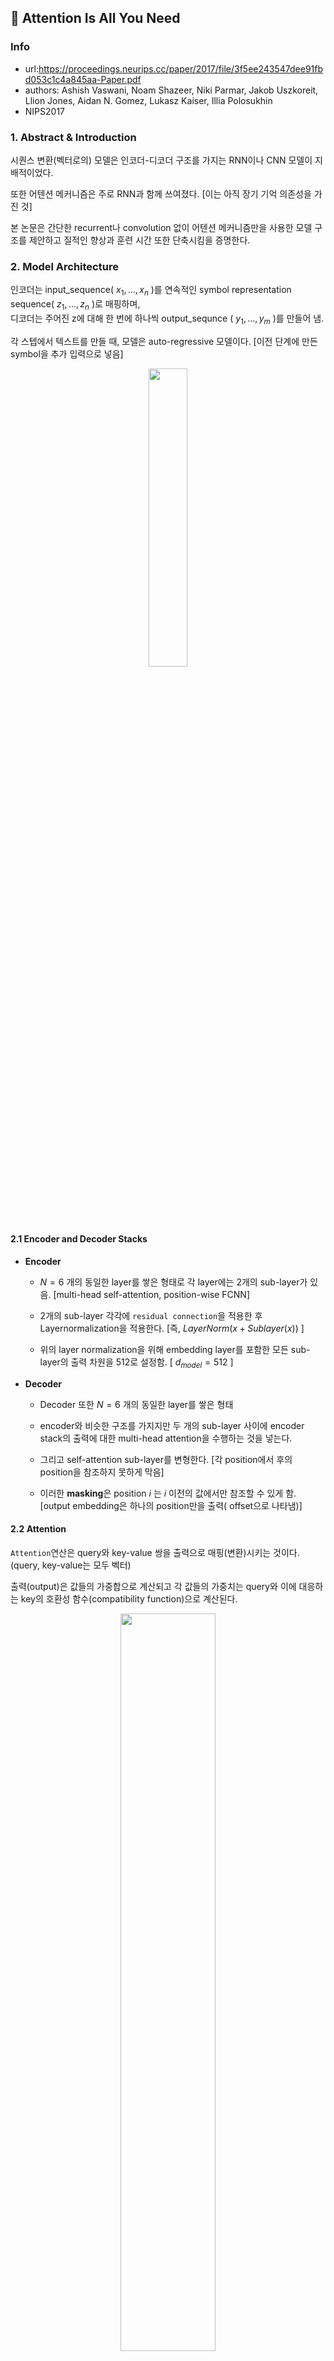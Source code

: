 ## :page_with_curl: Attention Is All You Need

### Info

* url:https://proceedings.neurips.cc/paper/2017/file/3f5ee243547dee91fbd053c1c4a845aa-Paper.pdf
* authors: Ashish Vaswani, Noam Shazeer, Niki Parmar, Jakob Uszkoreit, Llion Jones, Aidan N. Gomez, Lukasz Kaiser, Illia Polosukhin
* NIPS2017

### 1. Abstract & Introduction

시퀀스 변환(벡터로의) 모델은 인코더-디코더 구조를 가지는 RNN이나 CNN 모델이 지배적이었다.

또한 어텐션 메커니즘은 주로 RNN과 함께 쓰여졌다. [이는 아직 장기 기억 의존성을 가진 것]

본 논문은 간단한 recurrent나 convolution 없이 어텐션 메커니즘만을 사용한 모델 구조를 제안하고 질적인 향상과 훈련 시간 또한 단축시킴을 증명한다.

### 2. Model Architecture

인코더는 input_sequence( $x_1,...,x_n$ )를 연속적인 symbol representation sequence( $z_1,...,z_n$ )로 매핑하며,   
디코더는 주어진 z에 대해 한 번에 하나씩 output_sequnce ( $y_1,...,y_m$ )를 만들어 냄.

각 스텝에서 텍스트를 만들 때, 모델은 auto-regressive 모델이다. [이전 단계에 만든 symbol을 추가 입력으로 넣음]

<div align="center"><img src="https://user-images.githubusercontent.com/46083287/212308693-5d9e2f2b-ccae-4bd0-9007-dc3f2301ef2c.png" width="35%"></img></div>

#### 2.1 Encoder and Decoder Stacks

- **Encoder**

  - $N=6$ 개의 동일한 layer를 쌓은 형태로 각 layer에는 2개의 sub-layer가 있음. [multi-head self-attention, position-wise FCNN]
  
  - 2개의 sub-layer 각각에 `residual connection`을 적용한 후 Layernormalization을 적용한다. [즉, $LayerNorm(x + Sublayer(x))$ ]
  - 위의 layer normalization을 위해 embedding layer를 포함한 모든 sub-layer의 출력 차원을 512로 설정함. [ $d_{model} = 512$ ]

- **Decoder**

  - Decoder 또한 $N=6$ 개의 동일한 layer를 쌓은 형태

  - encoder와 비슷한 구조를 가지지만 두 개의 sub-layer 사이에 encoder stack의 출력에 대한 multi-head attention을 수행하는 것을 넣는다.

  - 그리고 self-attention sub-layer를 변형한다. [각 position에서 후의 position을 참조하지 못하게 막음]

  - 이러한 **masking**은 position $i$ 는 $i$ 이전의 값에서만 참조할 수 있게 함. [output embedding은 하나의 position만을 출력( offset으로 나타냄)]

#### 2.2 Attention

`Attention`연산은 query와 key-value 쌍을 출력으로 매핑(변환)시키는 것이다. (query, key-value는 모두 벡터)

출력(output)은 값들의 가중합으로 계산되고 각 값들의 가중치는 query와 이에 대응하는 key의 호환성 함수(compatibility function)으로 계산된다.

<div align="center"><img src="https://user-images.githubusercontent.com/46083287/212308733-52ec6704-1c04-4331-8acf-7cd6e93c3223.png" width="55%"></img></div>

- **Scaled Dot-Product Attention**

  - input은 $d_k$ 의 차원을 가지는 queries & keys, $d_v$ 의 차원을 가지는 value로 구성. [query는 행렬 Q, key는 행렬 K, value는 행렬 V로 계산하게 된다]
 
  - query 하나와 모든 key들을 내적한 후 $\sqrt{d_k}$ 로 나눈다. 그리고 value의 가중치를 얻기 위해 `softmax`를 적용한다.

  - 사실 query, key, value는 랜덤하게 초기화되는 가중치 행렬에 입력 행렬을 곱해 나온 것이다. [즉, Q의 shape = `input_dim` x `d_k`]

  - $Attention(Q, K, V) = softmax(\frac{QK^T}{\sqrt{d_k}})V$

  - additive attention보다 dot-product attention이 실제로 더 빠르고 공간효율이 좋지만 $d_k$가 커지게 되면 내적 값도 커지게 되어 공간이 너무 커져서 softmax가 너무 작은 gradient 갖게 된다. (그래서 additive attention이 더 좋은 성능을 보였음)

  - 즉, $d_k$ 가 커지면 분산도 커지므로 softmax 값 각각이 매우 지엽적인 값을 갖게 될 수 있음.
  
  - 위를 막기 위해  $\sqrt{d_k}$로 스케일링함

<div align="center"><img src="https://user-images.githubusercontent.com/46083287/212309052-3856b0a0-d328-43e5-b22d-791395a34c53.png" width="55%"></img> 출처: 구글 BERT의 모든 것 </div>

- **Multi-Head Attention**

  - $d_{model}$ 의 차원을 가지는 query, key, value로 단일 attention 연산을 하는 것이 아닌 각각 $d_k$, $d_k$, $d_v$ 차원으로 $h$ 개를 학습 시킴.
    - 즉, 각 차원에 맞는 가중치와 input embedding의 내적 값이 scaled dot product의 Q, K, V가 됨.
    
    
    - 다른 h개의 표현 공간으로부터 정보를 보는 관점이 여러 개가 됨.

  - 이렇게 되면 각 attention을 병렬로 수행하고 $d_v$ 차원의 output 값이 생기는데 이를 concat한 후, 다시 `linear layer`를 통과시켜 마지막 값을 얻는다.

  - $MultiHead(Q, K, V) = Concat(head_1, ..., head_h)W^O$ $\\ where \  head_i = Attention(Q{W_i}^Q, K{W_i}^K, V{W_i}^V$
    - 실제로는 Q, K, V에 input embedding을 넣음. ==> $Attention(X{W_i}^Q, X{W_i}^K, X{W_i}^V)$

  - $h = 8$ 을 적용했고, $d_k = d_v = d_model / h = 64$ [512 / 8 = 64]


- **Applications of Attention in our Model**

  - `encoder와 decoder 사이의 어텐션`에서는 query는 디코더에서, key와 value는 encoder의 결과를 사용
    - 디코더가 입력의 모든 부분(위치)을 볼 수 있음

  - `encoder 내부의 어텐션`은 이전 encoder의 출력에서의 query, key, value로 계산. encoder의 각 위치는 이전 encoder의 모든 위치를 볼 수 있음.

  - `decoder 내부의 어텐션`에는 `auto-regressive`특성을 보존하기 위해 마스킹을 이용해 다음의 출력값을 미리 attention할 수 없게 만듦.

- **Position-wise Feed-Forward Networks**

  - encoder와 decoder의 각 layer는 FCNN을 포함하며 두 개의 linear 층과 RELU 활성화 함수로 구성된다.

  - $FFN(x) = max(0, xW_1 + b_1) W_2 + b_2$

  - 선형 변환(linear 층)은 다른 위치에 똑같이 적용되지만 layer가 달라지면 파라미터도 달라진다. [ $d_ff = 2048$ 사용 ]


- **Embeddings and Softmax**

  - input, output token을 벡터로 바꾸기 위해 embedding을 학습하게 함.

  - decoder의 output이 다음 토큰의 확률을 출력하게 하기 위해 선형변환과 softmax 사용

  - 두 임베딩 layer와 softmax 전 단계의 선형변환에서 같은 가중치를 사용


- **Positional Encoding**

  - 시퀀스의 순서 정보를 주기 위해 상대적 or 절대적 위치 정보를 줌. (이 값은 imput embedding에 더해짐, $d_{model}$의 차원을 가짐)

  - 다른 주기를 갖는 sine & cosine 함수를 사용.

  - $PE_{(pos, 2i)} = sin(pos / 10000^{2i / d_model})$
  - $PE_{(pos, 2i + 1)} = cos(pos / 10000^{2i / d_model})$

  - `pos`는 위치이고 `i`는 차원

  - 즉, 각 차원은 sin곡선에 대응됨.

  - 학습된 위치 임베딩과 위의 방법을 비교했을 때, 동일한 성능이 나왔고 위의 방법이 training에서 보다 큰 시퀀스가 추론 시에 등장 했을 때 문제 없이 작동하므로 위 방법을 채택.

<br></br>

### 3\. Training

- Data: WMT2014의 English -> German(4.5M), English -> French(36M)

- Vocab: 각각 37000 tokens BPE, 32000 word-piece

- 하나의 batch는 약 25000token 쌍들을 포함.

- base model은 12시간, big model은 3.5일간 훈련

- optimizer: Adam( $\beta_1 = 0.9, \beta_2 = 0.98, \epsilon = 10^{-9}$ )

- warmup_steps = 4000

- learning rate = ${d_{model}}^{-0.5} \cdot min(step_num^{-0.5}, step_num \cdot warmup_steps^{-1.5})$

  - 처음에는 선형적으로 lr을 증가시키다 warmup_step을 넘어가면 step number의 inverse square root 만큼 감소 시킴.

- Residual Dropout 적용 ( $P_{drop} = 0.1$ )

  - input+positional embedding의 합과 sublayer input을 더하고 normalize하기 전에 적용함. [즉,  x + `h(sub(norm(x)))`]

- label smoothing 사용 [ $\epsilon_{ls} = 0.1$ ]

<br></br>

### 4. Results

<div align="center"><img src="https://user-images.githubusercontent.com/46083287/212308914-638572f8-27fd-4866-9b71-52ef3c0508c2.png" width="55%"></img></div>

<div align="center"><img src="https://user-images.githubusercontent.com/46083287/212308937-662eb9e9-2bd6-44cd-9178-8db5c81da1cf.png" width="55%"></img></div>

- 본 논문에서 제안한 Transforemr(big)이 SOTA를 달성함.

- transformer의 hyperparameter를 조절하고 성능을 관찰해 봄.

  - head 개수와 key, value의 차원을 계산량을 똑같이 두고 조절해보았는데, head가 많은 것이 오히려 성능을 떨어뜨렸음.

  - key 차원을 줄이는 것은 성능을 떨어뜨렸음

  - model이 커질 수록 성능이 좋아졌으며 dropout으로 over-fitting을 피할 수 있었음.
